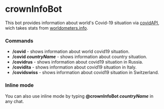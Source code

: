 # crownInfoBot
This bot provides information about world's Covid-19 situation via [covidAPI](https://github.com/javieraviles/covidAPI), wich takes stats from [worldometers.info](https://www.worldometers.info/coronavirus/).

### Commands
- __/covid__ - shows information about world covid19 situation.
- __/covid *countryName*__ - shows information about country situation.
- __/covidrus__ - shows information about covid19 situation in Russia.
- __/covidita__ - shows information about covid19 situation in Italy.
- __/covidswiss__ - shows information about covid19 situation in Switzerland.

### Inline mode
You can also use inline mode by typing __@crownInfoBot *countryName*__ in any chat.
